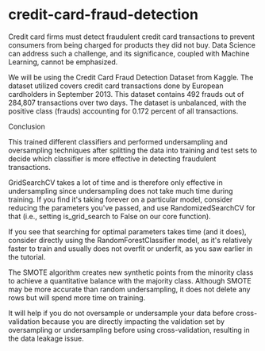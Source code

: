# credit-card-fraud-detection
Credit card firms must detect fraudulent credit card transactions to prevent consumers from being charged for products they did not buy. Data Science can address such a challenge, and its significance, coupled with Machine Learning, cannot be emphasized.

We will be using the Credit Card Fraud Detection Dataset from Kaggle. The dataset utilized covers credit card transactions done by European cardholders in September 2013. This dataset contains 492 frauds out of 284,807 transactions over two days. The dataset is unbalanced, with the positive class (frauds) accounting for 0.172 percent of all transactions.

Conclusion

This trained different classifiers and performed undersampling and oversampling techniques after splitting the data into training and test sets to decide which classifier is more effective in detecting fraudulent transactions.

GridSearchCV takes a lot of time and is therefore only effective in undersampling since undersampling does not take much time during training. If you find it's taking forever on a particular model, consider reducing the parameters you've passed, and use RandomizedSearchCV for that (i.e., setting is_grid_search to False on our core function).

If you see that searching for optimal parameters takes time (and it does), consider directly using the RandomForestClassifier model, as it's relatively faster to train and usually does not overfit or underfit, as you saw earlier in the tutorial.

The SMOTE algorithm creates new synthetic points from the minority class to achieve a quantitative balance with the majority class. Although SMOTE may be more accurate than random undersampling, it does not delete any rows but will spend more time on training.

It will help if you do not oversample or undersample your data before cross-validation because you are directly impacting the validation set by oversampling or undersampling before using cross-validation, resulting in the data leakage issue.
